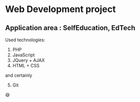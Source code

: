 # Web Development project
## Application area : SelfEducation, EdTech

Used technologies:
1. PHP
2. JavaScript
3. JQuery + AJAX
4. HTML + CSS

and certainly

5. Git

:smile:
